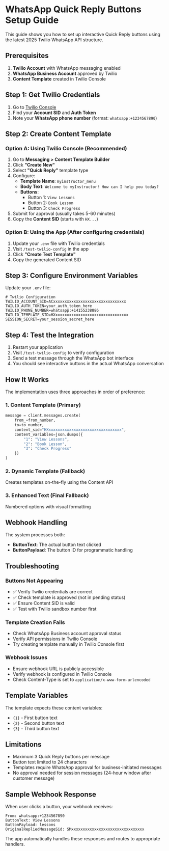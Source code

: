 # WhatsApp Quick Reply Buttons Setup Guide

This guide shows you how to set up interactive Quick Reply buttons using the latest 2025 Twilio WhatsApp API structure.

## Prerequisites

1. **Twilio Account** with WhatsApp messaging enabled
2. **WhatsApp Business Account** approved by Twilio
3. **Content Template** created in Twilio Console

## Step 1: Get Twilio Credentials

1. Go to [Twilio Console](https://console.twilio.com/)
2. Find your **Account SID** and **Auth Token**
3. Note your **WhatsApp phone number** (format: `whatsapp:+1234567890`)

## Step 2: Create Content Template

### Option A: Using Twilio Console (Recommended)
1. Go to **Messaging > Content Template Builder**
2. Click **"Create New"**
3. Select **"Quick Reply"** template type
4. Configure:
   - **Template Name**: `myinstructor_menu`
   - **Body Text**: `Welcome to myInstructor! How can I help you today?`
   - **Buttons**: 
     - Button 1: `View Lessons`
     - Button 2: `Book Lesson` 
     - Button 3: `Check Progress`
5. Submit for approval (usually takes 5-60 minutes)
6. Copy the **Content SID** (starts with `HX...`)

### Option B: Using the App (After configuring credentials)
1. Update your `.env` file with Twilio credentials
2. Visit `/test-twilio-config` in the app
3. Click **"Create Test Template"**
4. Copy the generated Content SID

## Step 3: Configure Environment Variables

Update your `.env` file:

```env
# Twilio Configuration
TWILIO_ACCOUNT_SID=ACxxxxxxxxxxxxxxxxxxxxxxxxxxxxxxxx
TWILIO_AUTH_TOKEN=your_auth_token_here
TWILIO_PHONE_NUMBER=whatsapp:+14155238886
TWILIO_TEMPLATE_SID=HXxxxxxxxxxxxxxxxxxxxxxxxxxxxxxxxx
SESSION_SECRET=your_session_secret_here
```

## Step 4: Test the Integration

1. Restart your application
2. Visit `/test-twilio-config` to verify configuration
3. Send a test message through the WhatsApp bot interface
4. You should see interactive buttons in the actual WhatsApp conversation

## How It Works

The implementation uses three approaches in order of preference:

### 1. Content Template (Primary)
```python
message = client.messages.create(
    from_=from_number,
    to=to_number,
    content_sid="HXxxxxxxxxxxxxxxxxxxxxxxxxxxxxxxxx",
    content_variables=json.dumps({
        "1": "View Lessons",
        "2": "Book Lesson", 
        "3": "Check Progress"
    })
)
```

### 2. Dynamic Template (Fallback)
Creates templates on-the-fly using the Content API

### 3. Enhanced Text (Final Fallback)
Numbered options with visual formatting

## Webhook Handling

The system processes both:
- **ButtonText**: The actual button text clicked
- **ButtonPayload**: The button ID for programmatic handling

## Troubleshooting

### Buttons Not Appearing
- ✅ Verify Twilio credentials are correct
- ✅ Check template is approved (not in pending status)
- ✅ Ensure Content SID is valid
- ✅ Test with Twilio sandbox number first

### Template Creation Fails
- Check WhatsApp Business account approval status
- Verify API permissions in Twilio Console
- Try creating template manually in Twilio Console first

### Webhook Issues
- Ensure webhook URL is publicly accessible
- Verify webhook is configured in Twilio Console
- Check Content-Type is set to `application/x-www-form-urlencoded`

## Template Variables

The template expects these content variables:
- `{1}` - First button text
- `{2}` - Second button text  
- `{3}` - Third button text

## Limitations

- Maximum 3 Quick Reply buttons per message
- Button text limited to 24 characters
- Templates require WhatsApp approval for business-initiated messages
- No approval needed for session messages (24-hour window after customer message)

## Sample Webhook Response

When user clicks a button, your webhook receives:
```
From: whatsapp:+1234567890
ButtonText: View Lessons
ButtonPayload: lessons
OriginalRepliedMessageSid: SMxxxxxxxxxxxxxxxxxxxxxxxxxxxxxxxx
```

The app automatically handles these responses and routes to appropriate handlers.